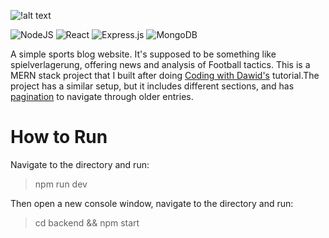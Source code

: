 ![!alt text]([https://i.ibb.co/cLShh9m/yo.png](https://s2.ezgif.com/tmp/ezgif-2-8d3bf4a74e.gif))

![NodeJS](https://img.shields.io/badge/node.js-6DA55F?style=for-the-badge&logo=node.js&logoColor=white) 
![React](https://img.shields.io/badge/react-%2320232a.svg?style=for-the-badge&logo=react&logoColor=%2361DAFB)
![Express.js](https://img.shields.io/badge/express.js-%23404d59.svg?style=for-the-badge&logo=express&logoColor=%2361DAFB) ![MongoDB](https://img.shields.io/badge/MongoDB-%234ea94b.svg?style=for-the-badge&logo=mongodb&logoColor=white)

A simple sports blog website. It's supposed to be something like spielverlagerung, offering news and analysis of Football tactics. This is a MERN stack project that I built after doing [Coding with Dawid's](https://www.youtube.com/@CodingWithDawid) tutorial.The project has a similar setup, but it includes different sections, and has [pagination](https://medium.com/@iamusamasattar/how-to-implement-scroll-pagination-in-mern-application-f253f170754f) to navigate through older entries. 

# How to Run

Navigate to the directory and run:
> npm run dev

Then open a new console window, navigate to the directory and run: 
> cd backend && npm start 
